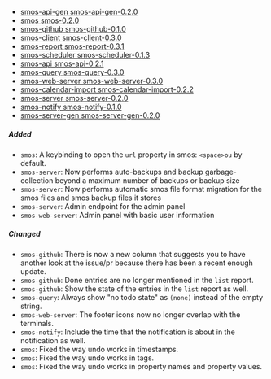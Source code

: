 - <a name="smos-api-gen-smos-api-gen-0.2.0">[smos-api-gen smos-api-gen-0.2.0](#smos-api-gen-smos-api-gen-0.2.0)
- <a name="smos-smos-0.2.0">[smos smos-0.2.0](#smos-smos-0.2.0)
- <a name="smos-github-smos-github-0.1.0">[smos-github smos-github-0.1.0](#smos-github-smos-github-0.1.0)
- <a name="smos-client-smos-client-0.3.0">[smos-client smos-client-0.3.0](#smos-client-smos-client-0.3.0)
- <a name="smos-report-smos-report-0.3.1">[smos-report smos-report-0.3.1](#smos-report-smos-report-0.3.1)
- <a name="smos-scheduler-smos-scheduler-0.1.3">[smos-scheduler smos-scheduler-0.1.3](#smos-scheduler-smos-scheduler-0.1.3)
- <a name="smos-api-smos-api-0.2.1">[smos-api smos-api-0.2.1](#smos-api-smos-api-0.2.1)
- <a name="smos-query-smos-query-0.3.0">[smos-query smos-query-0.3.0](#smos-query-smos-query-0.3.0)
- <a name="smos-web-server-smos-web-server-0.3.0">[smos-web-server smos-web-server-0.3.0](#smos-web-server-smos-web-server-0.3.0)
- <a name="smos-calendar-import-smos-calendar-import-0.2.2">[smos-calendar-import smos-calendar-import-0.2.2](#smos-calendar-import-smos-calendar-import-0.2.2)
- <a name="smos-server-smos-server-0.2.0">[smos-server smos-server-0.2.0](#smos-server-smos-server-0.2.0)
- <a name="smos-notify-smos-notify-0.1.0">[smos-notify smos-notify-0.1.0](#smos-notify-smos-notify-0.1.0)
- <a name="smos-server-gen-smos-server-gen-0.2.0">[smos-server-gen smos-server-gen-0.2.0](#smos-server-gen-smos-server-gen-0.2.0)


##### Added

- `smos`: A keybinding to open the `url` property in smos: `<space>ou` by default.
- `smos-server`: Now performs auto-backups and backup garbage-collection beyond a maximum number of backups or backup size
- `smos-server`: Now performs automatic smos file format migration for the smos files and smos backup files it stores
- `smos-server`: Admin endpoint for the admin panel
- `smos-web-server`: Admin panel with basic user information

##### Changed

- `smos-github`: There is now a new column that suggests you to have another look at the issue/pr because there has been a recent enough update.
- `smos-github`: Done entries are no longer mentioned in the `list` report.
- `smos-github`: Show the state of the entries in the `list` report as well.
- `smos-query`: Always show "no todo state" as `(none)` instead of the empty string.
- `smos-web-server`: The footer icons now no longer overlap with the terminals.
- `smos-notify`: Include the time that the notification is about in the notification as well.
- `smos`: Fixed the way undo works in timestamps.
- `smos`: Fixed the way undo works in tags.
- `smos`: Fixed the way undo works in property names and property values.

